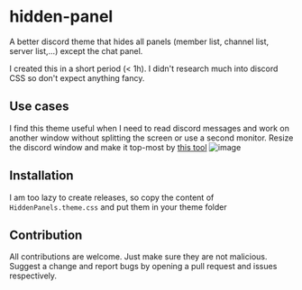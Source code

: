 # hidden-panel
A better discord theme that hides all panels (member list, channel list, server list,...) except the chat panel. 

I created this in a short period (< 1h). I didn't research much into discord CSS so don't expect anything fancy.

## Use cases
I find this theme useful when I need to read discord messages and work on another window without splitting the screen or use a second monitor. Resize the discord window and make it top-most by [this tool](https://www.sordum.org/9182/window-topmost-control-v1-2/)
  ![image](https://user-images.githubusercontent.com/33594017/132881273-f0add0f9-a123-437a-b83d-ddd5a92e7537.png)


## Installation
I am too lazy to create releases, so copy the content of `HiddenPanels.theme.css` and put them in your theme folder

## Contribution
All contributions are welcome. Just make sure they are not malicious. Suggest a change and report bugs by opening a pull request and issues respectively.
